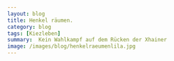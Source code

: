 ```yaml
---
layout: blog
title: Henkel räumen.
category: blog
tags: [Kiezleben]  
summary:  Kein Wahlkampf auf dem Rücken der Xhainer
image: /images/blog/henkelraeumenlila.jpg
---
```

